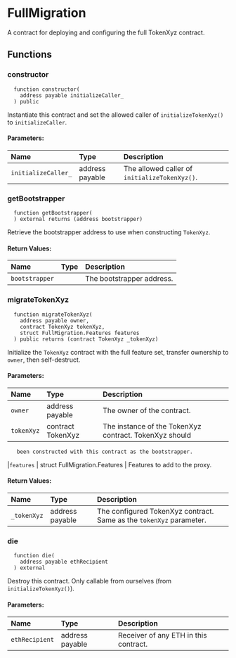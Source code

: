 # FullMigration

A contract for deploying and configuring the full TokenXyz contract.



## Functions
### constructor
```solidity
  function constructor(
    address payable initializeCaller_
  ) public
```
Instantiate this contract and set the allowed caller of `initializeTokenXyz()` to `initializeCaller`.


#### Parameters:
| Name | Type | Description                                                          |
| :--- | :--- | :------------------------------------------------------------------- |
|`initializeCaller_` | address payable | The allowed caller of `initializeTokenXyz()`.

### getBootstrapper
```solidity
  function getBootstrapper(
  ) external returns (address bootstrapper)
```
Retrieve the bootstrapper address to use when constructing `TokenXyz`.



#### Return Values:
| Name                           | Type          | Description                                                                  |
| :----------------------------- | :------------ | :--------------------------------------------------------------------------- |
|`bootstrapper`|  | The bootstrapper address.
### migrateTokenXyz
```solidity
  function migrateTokenXyz(
    address payable owner,
    contract TokenXyz tokenXyz,
    struct FullMigration.Features features
  ) public returns (contract TokenXyz _tokenXyz)
```
Initialize the `TokenXyz` contract with the full feature set,
        transfer ownership to `owner`, then self-destruct.


#### Parameters:
| Name | Type | Description                                                          |
| :--- | :--- | :------------------------------------------------------------------- |
|`owner` | address payable | The owner of the contract.
|`tokenXyz` | contract TokenXyz | The instance of the TokenXyz contract. TokenXyz should
       been constructed with this contract as the bootstrapper.
|`features` | struct FullMigration.Features | Features to add to the proxy.

#### Return Values:
| Name                           | Type          | Description                                                                  |
| :----------------------------- | :------------ | :--------------------------------------------------------------------------- |
|`_tokenXyz`| address payable | The configured TokenXyz contract. Same as the `tokenXyz` parameter.
### die
```solidity
  function die(
    address payable ethRecipient
  ) external
```
Destroy this contract. Only callable from ourselves (from `initializeTokenXyz()`).


#### Parameters:
| Name | Type | Description                                                          |
| :--- | :--- | :------------------------------------------------------------------- |
|`ethRecipient` | address payable | Receiver of any ETH in this contract.

